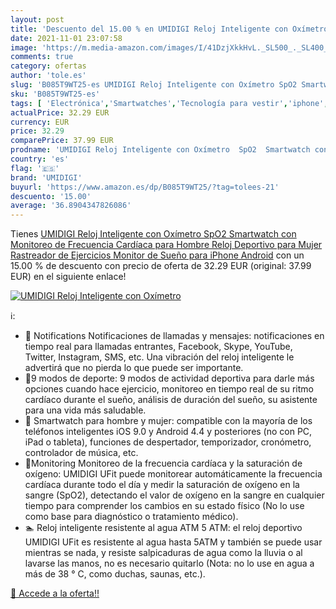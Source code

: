 ```yaml
---
layout: post
title: 'Descuento del 15.00 % en UMIDIGI Reloj Inteligente con Oxímetro  '
date: 2021-11-01 23:07:58
image: 'https://m.media-amazon.com/images/I/41DzjXkkHvL._SL500_._SL400_.jpg'
comments: true
category: ofertas
author: 'tole.es'
slug: 'B085T9WT25-es UMIDIGI Reloj Inteligente con Oxímetro SpO2 Smartwatch con...'
sku: 'B085T9WT25-es'
tags: [ 'Electrónica','Smartwatches','Tecnología para vestir','iphone','umidigi', ]
actualPrice: 32.29 EUR
currency: EUR
price: 32.29
comparePrice: 37.99 EUR
prodname: 'UMIDIGI Reloj Inteligente con Oxímetro  SpO2  Smartwatch con Monitoreo de Frecuencia Cardíaca para Hombre Reloj Deportivo para Mujer Rastreador de Ejercicios Monitor de Sueño para iPhone Android'
country: 'es'
flag: '🇪🇸'
brand: 'UMIDIGI'
buyurl: 'https://www.amazon.es/dp/B085T9WT25/?tag=tolees-21'
descuento: '15.00'
average: '36.8904347826086'
---
```


Tienes [UMIDIGI Reloj Inteligente con Oxímetro  SpO2  Smartwatch con Monitoreo de Frecuencia Cardíaca para Hombre Reloj Deportivo para Mujer Rastreador de Ejercicios Monitor de Sueño para iPhone Android](https://www.amazon.es/dp/B085T9WT25/?tag=tolees-21) con un 15.00 % de descuento con precio de oferta de 32.29 EUR (original: 37.99 EUR) en el siguiente enlace!

[![UMIDIGI Reloj Inteligente con Oxímetro  ](https://m.media-amazon.com/images/I/41DzjXkkHvL._SL500_._SL400_.jpg)](https://www.amazon.es/dp/B085T9WT25/?tag=tolees-21)

ℹ️:

- 💌 Notifications Notificaciones de llamadas y mensajes: notificaciones en tiempo real para llamadas entrantes, Facebook, Skype, YouTube, Twitter, Instagram, SMS, etc. Una vibración del reloj inteligente le advertirá que no pierda lo que puede ser importante.
- 🌈9 modos de deporte: 9 modos de actividad deportiva para darle más opciones cuando hace ejercicio, monitoreo en tiempo real de su ritmo cardíaco durante el sueño, análisis de duración del sueño, su asistente para una vida más saludable.
- 📱 Smartwatch para hombre y mujer: compatible con la mayoría de los teléfonos inteligentes iOS 9.0 y Android 4.4 y posteriores (no con PC, iPad o tableta), funciones de despertador, temporizador, cronómetro, controlador de música, etc.
- 💖Monitoring Monitoreo de la frecuencia cardíaca y la saturación de oxígeno: UMIDIGI UFit puede monitorear automáticamente la frecuencia cardíaca durante todo el día y medir la saturación de oxígeno en la sangre (SpO2), detectando el valor de oxígeno en la sangre en cualquier tiempo para comprender los cambios en su estado físico (No lo use como base para diagnóstico o tratamiento médico).
- 🏊‍ Reloj inteligente resistente al agua ATM 5 ATM: el reloj deportivo UMIDIGI UFit es resistente al agua hasta 5ATM y también se puede usar mientras se nada, y resiste salpicaduras de agua como la lluvia o al lavarse las manos, no es necesario quitarlo (Nota: no lo use en agua a más de 38 ° C, como duchas, saunas, etc.).

[🛒 Accede a la oferta!!](https://www.amazon.es/dp/B085T9WT25/?tag=tolees-21)
